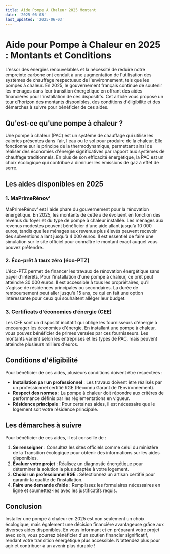 ```yaml
---
title: Aide Pompe A Chaleur 2025 Montant
date: '2025-06-03'
last_updated: '2025-06-03'
---
```


# Aide pour Pompe à Chaleur en 2025 : Montants et Conditions

L'essor des énergies renouvelables et la nécessité de réduire notre empreinte carbone ont conduit à une augmentation de l'utilisation des systèmes de chauffage respectueux de l'environnement, tels que les pompes à chaleur. En 2025, le gouvernement français continue de soutenir les ménages dans leur transition énergétique en offrant des aides financières pour l'installation de ces dispositifs. Cet article vous propose un tour d'horizon des montants disponibles, des conditions d'éligibilité et des démarches à suivre pour bénéficier de ces aides.

## Qu'est-ce qu'une pompe à chaleur ?

Une pompe à chaleur (PAC) est un système de chauffage qui utilise les calories présentes dans l'air, l'eau ou le sol pour produire de la chaleur. Elle fonctionne sur le principe de la thermodynamique, permettant ainsi de réaliser des économies d'énergie significatives par rapport aux systèmes de chauffage traditionnels. En plus de son efficacité énergétique, la PAC est un choix écologique qui contribue à diminuer les émissions de gaz à effet de serre.

## Les aides disponibles en 2025

### 1. MaPrimeRénov'

MaPrimeRénov' est l'aide phare du gouvernement pour la rénovation énergétique. En 2025, les montants de cette aide évoluent en fonction des revenus du foyer et du type de pompe à chaleur installée. Les ménages aux revenus modestes peuvent bénéficier d'une aide allant jusqu'à 10 000 euros, tandis que les ménages aux revenus plus élevés peuvent recevoir des subventions allant jusqu'à 4 000 euros. Il est essentiel de faire une simulation sur le site officiel pour connaître le montant exact auquel vous pouvez prétendre.

### 2. Éco-prêt à taux zéro (éco-PTZ)

L'éco-PTZ permet de financer les travaux de rénovation énergétique sans payer d'intérêts. Pour l'installation d'une pompe à chaleur, ce prêt peut atteindre 30 000 euros. Il est accessible à tous les propriétaires, qu'il s'agisse de résidences principales ou secondaires. La durée de remboursement peut aller jusqu'à 15 ans, ce qui en fait une option intéressante pour ceux qui souhaitent alléger leur budget.

### 3. Certificats d’économies d’énergie (CEE)

Les CEE sont un dispositif incitatif qui oblige les fournisseurs d'énergie à encourager les économies d'énergie. En installant une pompe à chaleur, vous pouvez bénéficier de primes versées par ces fournisseurs. Les montants varient selon les entreprises et les types de PAC, mais peuvent atteindre plusieurs milliers d'euros.

## Conditions d'éligibilité

Pour bénéficier de ces aides, plusieurs conditions doivent être respectées :

- **Installation par un professionnel** : Les travaux doivent être réalisés par un professionnel certifié RGE (Reconnu Garant de l’Environnement).
- **Respect des normes** : La pompe à chaleur doit répondre aux critères de performance définis par les réglementations en vigueur.
- **Résidence principale** : Pour certaines aides, il est nécessaire que le logement soit votre résidence principale.

## Les démarches à suivre

Pour bénéficier de ces aides, il est conseillé de :

1. **Se renseigner** : Consultez les sites officiels comme celui du ministère de la Transition écologique pour obtenir des informations sur les aides disponibles.
2. **Évaluer votre projet** : Réalisez un diagnostic énergétique pour déterminer la solution la plus adaptée à votre logement.
3. **Choisir un professionnel RGE** : Sélectionnez un artisan certifié pour garantir la qualité de l’installation.
4. **Faire une demande d’aide** : Remplissez les formulaires nécessaires en ligne et soumettez-les avec les justificatifs requis.

## Conclusion

Installer une pompe à chaleur en 2025 est non seulement un choix écologique, mais également une décision financière avantageuse grâce aux diverses aides disponibles. En vous informant et en préparant votre projet avec soin, vous pourrez bénéficier d'un soutien financier significatif, rendant votre transition énergétique plus accessible. N'attendez plus pour agir et contribuer à un avenir plus durable !
